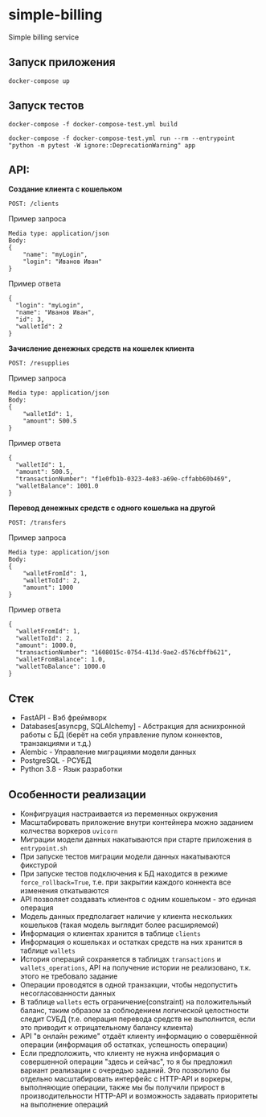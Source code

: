 # simple-billing
Simple billing service

## Запуск приложения
`docker-compose up`

## Запуск тестов
`docker-compose -f docker-compose-test.yml build`

`docker-compose -f docker-compose-test.yml run --rm --entrypoint "python -m pytest -W ignore::DeprecationWarning" app`

## API:

**Создание клиента с кошельком**

`POST: /clients`

Пример запроса

    Media type: application/json
    Body: 
    {
        "name": "myLogin",
        "login": "Иванов Иван" 
    }

Пример ответа     
   
    {
      "login": "myLogin",
      "name": "Иванов Иван",
      "id": 3,
      "walletId": 2
    }

**Зачисление денежных средств на кошелек клиента**

`POST: /resupplies`

Пример запроса

    Media type: application/json
    Body: 
    {
        "walletId": 1,
        "amount": 500.5
    }

Пример ответа     
   
    {
      "walletId": 1,
      "amount": 500.5,
      "transactionNumber": "f1e0fb1b-0323-4e83-a69e-cffabb60b469",
      "walletBalance": 1001.0
    }

**Перевод денежных средств с одного кошелька на другой**

`POST: /transfers`

Пример запроса

    Media type: application/json
    Body: 
    {
        "walletFromId": 1,
        "walletToId": 2,
        "amount": 1000
    }

Пример ответа     
   
    {
      "walletFromId": 1,
      "walletToId": 2,
      "amount": 1000.0,
      "transactionNumber": "1608015c-0754-413d-9ae2-d576cbffb621",
      "walletFromBalance": 1.0,
      "walletToBalance": 1000.0
    }


## Стек

* FastAPI - Вэб фреймворк
* Databases[asyncpg, SQLAlchemy] -  Абстракция для аснихронной работы с БД (берёт на себя управление пулом коннектов, транзакциями и т.д.)
* Alembic - Управление миграциями модели данных
* PostgreSQL - РСУБД
* Python 3.8 - Язык разработки


## Особенности реализации
* Конфигруация настраивается из переменных окружения
* Масштабировать приложение внутри контейнера можно заданием колчества воркеров `uvicorn`
* Миграции модели данных накатываются при старте приложения в `entrypoint.sh`
* При запуске тестов миграции модели данных накатываются фикстурой
* При запуске тестов подключения к БД находится в режиме `force_rollback=True`, т.е. при закрытии каждого коннекта все изменения откатываются
* API позволяет создавать клиентов с одним кошельком - это единая операция
* Модель данных предполагает наличие у клиента нескольких кошельков (такая модель выглядит более расширяемой)
* Информация о клиентах хранится в таблице `clients`
* Информация о кошельках и остатках средств на них хранится в таблице `wallets`
* История операций сохраняется в таблицах `transactions` и `wallets_operations`, API на получение истории не реализовано, т.к. этого не требовало задание
* Операции проводятся в одной транзакции, чтобы недопустить несогласованности данных
* В таблице `wallets` есть ограничение(constraint) на положительный баланс, таким образом за соблюдением логической целостности следит СУБД (т.е. операция перевода средств не выполнится, если это приводит к отрицательному балансу клиента) 
* API "в онлайн режиме" отдаёт клиенту информацию о совершённой операции (информация об остатках, успешность операции)
* Если предположить, что клиенту не нужна информация о совершенной операции "здесь и сейчас", то я бы предложил вариант реализации с очередью заданий. Это позволило бы отдельно масштабировать интерфейс с HTTP-API и воркеры, выполняющие операции, также мы бы получили прирост в производительности HTTP-API и возможность задавать приоритеты на выполнение операций
    